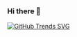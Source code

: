 ### Hi there 👋
[![GitHub Trends SVG](https://api.githubtrends.io/user/svg/iqbalrafli13/langs)](https://githubtrends.io)
<!--
**iqbalrafli13/iqbalrafli13** is a ✨ _special_ ✨ repository because its `README.md` (this file) appears on your GitHub profile.

Here are some ideas to get you started:

- 🔭 I’m currently working on ...
- 🌱 I’m currently learning ...
- 👯 I’m looking to collaborate on ...
- 🤔 I’m looking for help with ...
- 💬 Ask me about ...
- 📫 How to reach me: ...
- 😄 Pronouns: ...
- ⚡ Fun fact: ...
-->
